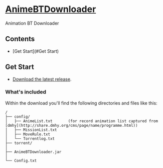 # [AnimeBTDownloader](https://github.com/blake31113/AnimeBTDownloader)

Animation BT Downloader

## Contents
 - [Get Start](#Get Start)

## Get Start

- [Download the latest release](https://github.com/blake31113/AnimeBTDownloader/raw/master/AnimeBTDownloader_ver1.0.0.zip).

### What's included
Within the download you'll find the following directories and files like this:

```
/
├── config/
│   ├── AnimeList.txt       (for record animation list captured from [dmhy](http://share.dmhy.org/cms/page/name/programme.html))
│   ├── MissionList.txt
│   ├── MoveRule.txt
│   └── Torrentlog.txt
├── torrent/
│   
├── AnimeBTDownloader.jar
│
└── Config.txt
```
